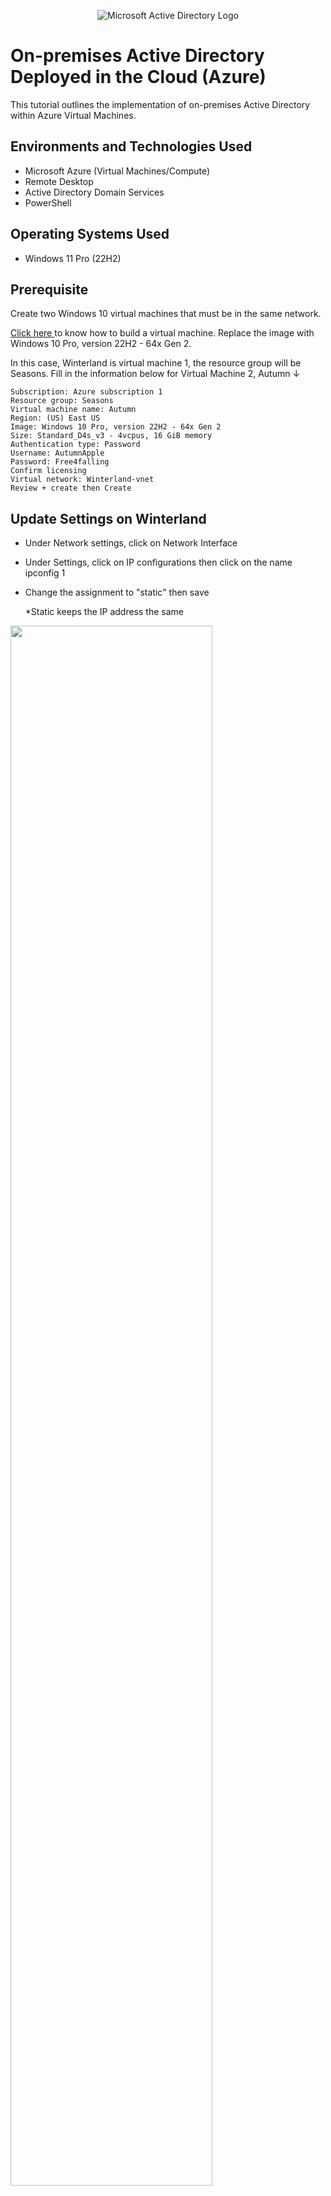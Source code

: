 <p align="center">
<img src=https://github.com/Archie735/Active-Directory-AZURE-/assets/150314129/4322bc56-a0db-415d-876b-1670a8035d98
 alt="Microsoft Active Directory Logo"/>
</p>

<h1>On-premises Active Directory Deployed in the Cloud (Azure)</h1>
This tutorial outlines the implementation of on-premises Active Directory within Azure Virtual Machines.<br />


<h2>Environments and Technologies Used</h2>

- Microsoft Azure (Virtual Machines/Compute)
- Remote Desktop
- Active Directory Domain Services
- PowerShell

<h2>Operating Systems Used </h2>

- Windows 11 Pro (22H2)

<h2>Prerequisite</h2>

Create two Windows 10 virtual machines that must be in the same network. 

<a href=https://github.com/Archie735/How-to-Create-a-Windows-11-Virtual-Machine/blob/main/README.md> Click here </a> to know how to build a virtual machine. Replace the image with Windows 10 Pro, version 22H2 - 64x Gen 2.

In this case, Winterland is virtual machine 1, the resource group will be Seasons. Fill in the information below for Virtual Machine 2, Autumn ↓

    Subscription: Azure subscription 1
    Resource group: Seasons
    Virtual machine name: Autumn
    Region: (US) East US
    Image: Windows 10 Pro, version 22H2 - 64x Gen 2
    Size: Standard_D4s_v3 - 4vcpus, 16 GiB memory
    Authentication type: Password
    Username: AutumnApple
    Password: Free4falling
    Confirm licensing
    Virtual network: Winterland-vnet
    Review + create then Create

<h2> Update Settings on Winterland </h2>

- Under Network settings, click on Network Interface
- Under Settings, click on IP configurations then click on the name ipconfig 1
- Change the assignment to "static" then save

  *Static keeps the IP address the same

<img src=https://github.com/Archie735/Active-Directory-AZURE-/assets/150314129/8e6d1273-fd92-4319-8114-cf9712900c3e width="80%" height="auto" id="static change" alt="">


<h2>Ensure connectivity using perpetual ping</h2>

- Open two windows of remote desktop: one for Winterland and the other for Autumn.
    - (In case it may get confusing change the background photos of one or both desktops)
- On the Autumn remote desktop, open the command prompt and ping -t "Winterland's private IP address"

<img src=https://github.com/Archie735/Active-Directory-AZURE-/assets/150314129/c0173412-2a68-4b47-8187-cd0528f7e080 width="80%" height="auto" id="request timed out" alt="">

- In Winterland's remote desktop, on the search bar, type and select "Windows Defender Firewall with Advanced Security"
-  Select "inbound rules" then filter the protocol to view all rules with ICMPv4
-  Right-click and enable Virtual Machine Monitoring and Core Networking Diagnostics (domain and private profile)

<img src=https://github.com/Archie735/Active-Directory-AZURE-/assets/150314129/b952d1a9-d594-4c73-935b-79899eb4db55 width="80%" height="auto" id="inbound rules" alt="">

- The ping is successful if there is a reply

<img src=https://github.com/Archie735/Active-Directory-AZURE-/assets/150314129/2a54629c-b148-4e9b-b184-c5c6472005ad width="80%" height="auto" id="inbound rules" alt="">


<h2>Install Server Manager in Winterland</h2>

- Settings
- Apps
- Optional Features
- Add an optional feature click view features
- Type "server manager" on the search bar
- Check RSAT: Server Manager
- Next
- Install
- Open Server Manager

<img src=https://github.com/Archie735/Active-Directory-AZURE-/assets/150314129/319daa07-88ae-4702-ad98-44242354bc72 width="80%" height="auto" id="Server manager install" alt="">

<img src=https://github.com/Archie735/Active-Directory-AZURE-/assets/150314129/e3fb014a-b7c7-4632-8612-c632ea394797 width="80%" height="auto" id="server manager dashboard" alt="">


